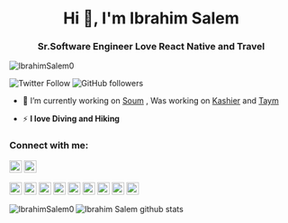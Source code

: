 <h1 align="center">Hi 👋, I'm Ibrahim Salem</h1>
<h3 align="center">Sr.Software Engineer Love React Native and Travel </h3>

<p align="left"> <img src="https://komarev.com/ghpvc/?username=IbrahimSalem0&label=Profile%20views&color=0e75b6&style=flat" alt="IbrahimSalem0" /> </p>

![Twitter Follow](https://img.shields.io/twitter/follow/hematoma1?label=hematoma1&logo=twitter&style=for-the-badge)
![GitHub followers](https://img.shields.io/github/followers/IbrahimSalem0?logo=GitHub&style=for-the-badge)

- 🔭 I’m currently working on [Soum](https://soum.sa/) ,  Was working on [Kashier](https:/kashier.io/) and [Taym](https:/kashier.io)



- ⚡ **I love Diving and Hiking** 


### Connect with me:

<a href="https://twitter.com/hematoma1" target="blank"><img src="https://cdn.jsdelivr.net/npm/simple-icons@3.0.1/icons/twitter.svg" alt="hematoma1" height="22" width="22" /></a>
<a href="https://linkedin.com/in/ibrahim-salem-99616aa1" target="blank"><img src="https://cdn.jsdelivr.net/npm/simple-icons@3.0.1/icons/linkedin.svg" alt="ibrahim-salem-99616aa1" height="22" width="22" /></a>



<p align="left">
  <img src="https://www.vectorlogo.zone/logos/reactjs/reactjs-icon.svg" alt="dart" width="22" height="22"/>
  <img src="https://www.vectorlogo.zone/logos/dartlang/dartlang-icon.svg" alt="dart" width="22" height="22"/>
  <img src="https://www.vectorlogo.zone/logos/typescriptlang/typescriptlang-icon.svg" alt="figma" width="22" height="22"/>
  <img src="https://www.vectorlogo.zone/logos/flutterio/flutterio-icon.svg" alt="flutter" width="22" height="22"/>
  <img src="https://www.vectorlogo.zone/logos/git-scm/git-scm-icon.svg" alt="git" width="22" height="22"/>
  <img src="https://www.vectorlogo.zone/logos/postgresql/postgresql-icon.svg" alt="git" width="22" height="22"/>
  <img src="https://www.vectorlogo.zone/logos/linux/linux-icon.svg" alt="linux" width="22" height="22"/>
  <img src="https://www.vectorlogo.zone/logos/python/python-icon.svg" alt="linux" width="22" height="22"/>  
  <img src="https://www.vectorlogo.zone/logos/figma/figma-icon.svg" alt="figma" width="22" height="22"/>
</p>

<p><img align="left" src="https://github-readme-stats.vercel.app/api/top-langs/?username=IbrahimSalem0&layout=compact&hide=html&theme=radical" alt="IbrahimSalem0"/></p>

![Ibrahim Salem github stats](https://github-readme-stats.vercel.app/api?username=IbrahimSalem0&count_private=true&count_private=true&show_icons=true&hide=stars,prs,issues,contribs)
